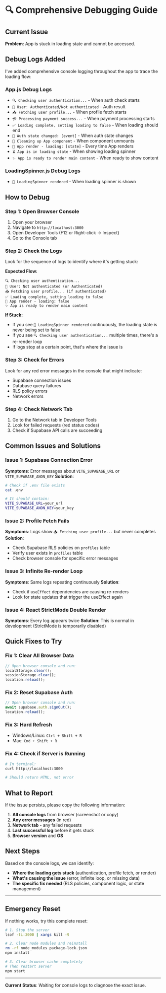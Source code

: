# 🔍 Comprehensive Debugging Guide

## Current Issue
**Problem**: App is stuck in loading state and cannot be accessed.

## Debug Logs Added
I've added comprehensive console logging throughout the app to trace the loading flow:

### App.js Debug Logs
- `🔍 Checking user authentication...` - When auth check starts
- `👤 User: Authenticated/Not authenticated` - Auth result
- `📥 Fetching user profile...` - When profile fetch starts
- `💳 Processing payment success...` - When payment processing starts
- `✅ Loading complete, setting loading to false` - When loading should end
- `🔄 Auth state changed: [event]` - When auth state changes
- `🧹 Cleaning up App component` - When component unmounts
- `🎨 App render - loading: [state]` - Every time App renders
- `⏳ App is in loading state` - When showing loading spinner
- `✨ App is ready to render main content` - When ready to show content

### LoadingSpinner.js Debug Logs
- `🔄 LoadingSpinner rendered` - When loading spinner is shown

## How to Debug

### Step 1: Open Browser Console
1. Open your browser
2. Navigate to `http://localhost:3000`
3. Open Developer Tools (F12 or Right-click → Inspect)
4. Go to the Console tab

### Step 2: Check the Logs
Look for the sequence of logs to identify where it's getting stuck:

**Expected Flow:**
```
🔍 Checking user authentication...
👤 User: Not authenticated (or Authenticated)
📥 Fetching user profile... (if authenticated)
✅ Loading complete, setting loading to false
🎨 App render - loading: false
✨ App is ready to render main content
```

**If Stuck:**
- If you see `🔄 LoadingSpinner rendered` continuously, the loading state is never being set to false
- If you see `🔍 Checking user authentication...` multiple times, there's a re-render loop
- If logs stop at a certain point, that's where the issue is

### Step 3: Check for Errors
Look for any red error messages in the console that might indicate:
- Supabase connection issues
- Database query failures
- RLS policy errors
- Network errors

### Step 4: Check Network Tab
1. Go to the Network tab in Developer Tools
2. Look for failed requests (red status codes)
3. Check if Supabase API calls are succeeding

## Common Issues and Solutions

### Issue 1: Supabase Connection Error
**Symptoms**: Error messages about `VITE_SUPABASE_URL` or `VITE_SUPABASE_ANON_KEY`
**Solution**: 
```bash
# Check if .env file exists
cat .env

# It should contain:
VITE_SUPABASE_URL=your_url
VITE_SUPABASE_ANON_KEY=your_key
```

### Issue 2: Profile Fetch Fails
**Symptoms**: Logs show `📥 Fetching user profile...` but never completes
**Solution**:
- Check Supabase RLS policies on `profiles` table
- Verify user exists in `profiles` table
- Check browser console for specific error messages

### Issue 3: Infinite Re-render Loop
**Symptoms**: Same logs repeating continuously
**Solution**:
- Check if `useEffect` dependencies are causing re-renders
- Look for state updates that trigger the useEffect again

### Issue 4: React StrictMode Double Render
**Symptoms**: Every log appears twice
**Solution**: This is normal in development (StrictMode is temporarily disabled)

## Quick Fixes to Try

### Fix 1: Clear All Browser Data
```javascript
// Open browser console and run:
localStorage.clear();
sessionStorage.clear();
location.reload();
```

### Fix 2: Reset Supabase Auth
```javascript
// Open browser console and run:
await supabase.auth.signOut();
location.reload();
```

### Fix 3: Hard Refresh
- Windows/Linux: `Ctrl + Shift + R`
- Mac: `Cmd + Shift + R`

### Fix 4: Check if Server is Running
```bash
# In terminal:
curl http://localhost:3000

# Should return HTML, not error
```

## What to Report

If the issue persists, please copy the following information:

1. **All console logs** from browser (screenshot or copy)
2. **Any error messages** (in red)
3. **Network tab** - any failed requests
4. **Last successful log** before it gets stuck
5. **Browser version** and **OS**

## Next Steps

Based on the console logs, we can identify:
- **Where the loading gets stuck** (authentication, profile fetch, or render)
- **What's causing the issue** (error, infinite loop, or missing data)
- **The specific fix needed** (RLS policies, component logic, or state management)

---

## Emergency Reset

If nothing works, try this complete reset:

```bash
# 1. Stop the server
lsof -ti:3000 | xargs kill -9

# 2. Clear node modules and reinstall
rm -rf node_modules package-lock.json
npm install

# 3. Clear browser cache completely
# Then restart server
npm start
```

---

**Current Status**: Waiting for console logs to diagnose the exact issue.

